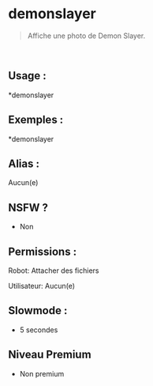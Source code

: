 # demonslayer

> Affiche une photo de Demon Slayer.

<br>

## Usage :

*demonslayer

## Exemples :

*demonslayer

## Alias :

Aucun(e)

## NSFW ?

- Non

## Permissions :

Robot: Attacher des fichiers
<br>

Utilisateur: Aucun(e)

## Slowmode :

- 5 secondes

## Niveau Premium

- Non premium